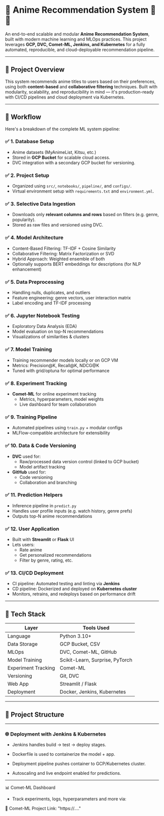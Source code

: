 # 🧠 Anime Recommendation System 🎌🚀

An end-to-end scalable and modular **Anime Recommendation System**, built with modern machine learning and MLOps practices. This project leverages **GCP, DVC, Comet-ML, Jenkins, and Kubernetes** for a fully automated, reproducible, and cloud-deployable recommendation pipeline.

---

## 📌 Project Overview

This system recommends anime titles to users based on their preferences, using both **content-based** and **collaborative filtering** techniques. Built with modularity, scalability, and reproducibility in mind — it's production-ready with CI/CD pipelines and cloud deployment via Kubernetes.

---

## 🔧 Workflow

Here's a breakdown of the complete ML system pipeline:

### ✅ 1. **Database Setup**
- Anime datasets (MyAnimeList, Kitsu, etc.)
- Stored in **GCP Bucket** for scalable cloud access.
- DVC integration with a secondary GCP bucket for versioning.

### ✅ 2. **Project Setup**
- Organized using `src/`, `notebooks/`, `pipeline/`, and `configs/`.
- Virtual environment setup with `requirements.txt` and `environment.yml`.

### ✅ 3. **Selective Data Ingestion**
- Downloads only **relevant columns and rows** based on filters (e.g. genre, popularity).
- Stored as raw files and versioned using DVC.

### ✅ 4. **Model Architecture**
- Content-Based Filtering: TF-IDF + Cosine Similarity
- Collaborative Filtering: Matrix Factorization or SVD
- Hybrid Approach: Weighted ensemble of both
- Optionally supports BERT embeddings for descriptions (for NLP enhancement)

### ✅ 5. **Data Preprocessing**
- Handling nulls, duplicates, and outliers
- Feature engineering: genre vectors, user interaction matrix
- Label encoding and TF-IDF processing

### ✅ 6. **Jupyter Notebook Testing**
- Exploratory Data Analysis (EDA)
- Model evaluation on top-N recommendations
- Visualizations of similarities & clusters

### ✅ 7. **Model Training**
- Training recommender models locally or on GCP VM
- Metrics: Precision@K, Recall@K, NDCG@K
- Tuned with grid/optuna for optimal performance

### ✅ 8. **Experiment Tracking**
- **Comet-ML** for online experiment tracking
  - Metrics, hyperparameters, model weights
  - Live dashboard for team collaboration

### ✅ 9. **Training Pipeline**
- Automated pipelines using `train.py` + modular configs
- MLFlow-compatible architecture for extensibility

### ✅ 10. **Data & Code Versioning**
- **DVC** used for:
  - Raw/processed data version control (linked to GCP bucket)
  - Model artifact tracking
- **GitHub** used for:
  - Code versioning
  - Collaboration and branching

### ✅ 11. **Prediction Helpers**
- Inference pipeline in `predict.py`
- Handles user profile inputs (e.g. watch history, genre prefs)
- Outputs top-N anime recommendations

### ✅ 12. **User Application**
- Built with **Streamlit** or **Flask** UI
- Lets users:
  - Rate anime
  - Get personalized recommendations
  - Filter by genre, rating, etc.

### ✅ 13. **CI/CD Deployment**
- CI pipeline: Automated testing and linting via **Jenkins**
- CD pipeline: Dockerized and deployed on **Kubernetes cluster**
- Monitors, retrains, and redeploys based on performance drift

---

## 🚀 Tech Stack

| Layer              | Tools Used                           |
|--------------------|--------------------------------------|
| Language           | Python 3.10+                         |
| Data Storage       | GCP Bucket, CSV                      |
| MLOps              | DVC, Comet-ML, GitHub                |
| Model Training     | Scikit-Learn, Surprise, PyTorch      |
| Experiment Tracking| Comet-ML                             |
| Versioning         | Git, DVC                             |
| Web App            | Streamlit / Flask                    |
| Deployment         | Docker, Jenkins, Kubernetes          |

---

## 📁 Project Structure

---

### 🌐 Deployment with Jenkins & Kubernetes
* Jenkins handles build → test → deploy stages.

* Dockerfile is used to containerize the model + app.

* Deployment pipeline pushes container to GCP/Kubernetes cluster.

* Autoscaling and live endpoint enabled for predictions.

---

📊 Comet-ML Dashboard

- Track experiments, logs, hyperparameters and more via:

🔗 Comet-ML Project Link: "https://...."

